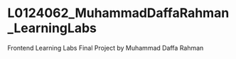 # L0124062_MuhammadDaffaRahman_LearningLabs
Frontend Learning Labs Final Project by Muhammad Daffa Rahman
